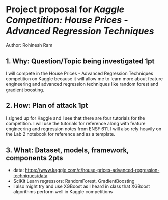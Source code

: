# Project proposal for *Kaggle Competition: House Prices - Advanced Regression Techniques*
Author: Rohinesh Ram

## 1. Why: Question/Topic being investigated 1pt
I will compete in the House Prices - Advanced Regression Techniques competition on Kaggle because it will allow me to learn more about feature engineering and advanced regression techniques like random forest and gradient boosting. 

## 2. How: Plan of attack 1pt
I signed up for Kaggle and I see that there are four tutorials for the competition. I will use the tutorials for reference along with feature engineering and regression notes from ENSF 611. I will also rely heavily on the Lab 2 notebook for reference and as a template. 

## 3. What: Dataset, models, framework, components 2pts
- data: https://www.kaggle.com/c/house-prices-advanced-regression-techniques/data
- SciKit Learn regressors: RandomForest, GradientBoosting
- I also might try and use XGBoost as I heard in class that XGBoost algorithms perform well in Kaggle competitions
